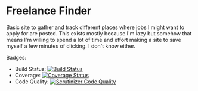 Freelance Finder
================

Basic site to gather and track different places where jobs I might want to
apply for are posted.  This exists mostly because I'm lazy but somehow that
means I'm willing to spend a lot of time and effort making a site to save
myself a few minutes of clicking.  I don't know either.

Badges:

* Build Status: [![Build Status](https://travis-ci.org/ScorpionResponse/freelancefinder.svg?branch=master)](https://travis-ci.org/ScorpionResponse/freelancefinder)
* Coverage: [![Coverage Status](https://coveralls.io/repos/github/ScorpionResponse/freelancefinder/badge.svg?branch=master)](https://coveralls.io/github/ScorpionResponse/freelancefinder?branch=master)
* Code Quality: [![Scrutinizer Code Quality](https://scrutinizer-ci.com/g/ScorpionResponse/freelancefinder/badges/quality-score.png?b=master)](https://scrutinizer-ci.com/g/ScorpionResponse/freelancefinder/?branch=master)
